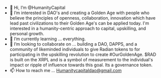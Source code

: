 - 👋 Hi, I’m @HumanityCapital
- 👀 I’m interested in DAO's and creating a Golden Age with people who believe the principles of openness, collaboration, innovation which have lead past civilizations 
to their Golden Age's can be applied today. I'm interested in a humanity-centric approach to capital, upskilling, and personal growth. 
- 🌱 I’m currently learning ... everything. 
- 💞️ I’m looking to collaborate on ... building a DAO, DAPPS, and a community of likeminded individuals to give Radian tokens to for participating in the upskilling revolution
to create #OurGoldenAge. $RAD is built on the XRPL and is a symbol of measurement to the individual's impact or ripple of influence towards this goal. Its a governance token.
- 📫 How to reach me ... Humanitycapitaldao@gmail.com

<!---
HumanityCapital/HumanityCapital is a ✨ special ✨ repository because its `README.md` (this file) appears on your GitHub profile.
You can click the Preview link to take a look at your changes.
--->
